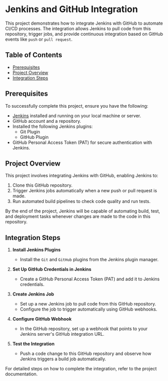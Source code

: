 # Jenkins and GitHub Integration

This project demonstrates how to integrate Jenkins with GitHub to automate CI/CD processes. The integration allows Jenkins to pull code from this repository, trigger jobs, and provide continuous integration based on GitHub events like `push` or `pull request`.

## Table of Contents
- [Prerequisites](#prerequisites)
- [Project Overview](#project-overview)
- [Integration Steps](#integration-steps)

## Prerequisites

To successfully complete this project, ensure you have the following:

- [Jenkins](https://www.jenkins.io/download/) installed and running on your local machine or server.
- GitHub account and a repository.
- Installed the following Jenkins plugins:
  - Git Plugin
  - GitHub Plugin
- GitHub Personal Access Token (PAT) for secure authentication with Jenkins.

## Project Overview

This project involves integrating Jenkins with GitHub, enabling Jenkins to:
1. Clone this GitHub repository.
2. Trigger Jenkins jobs automatically when a new push or pull request is made.
3. Run automated build pipelines to check code quality and run tests.

By the end of the project, Jenkins will be capable of automating build, test, and deployment tasks whenever changes are made to the code in this repository.

## Integration Steps

1. **Install Jenkins Plugins**
   - Install the `Git` and `GitHub` plugins from the Jenkins plugin manager.

2. **Set Up GitHub Credentials in Jenkins**
   - Create a GitHub Personal Access Token (PAT) and add it to Jenkins credentials.

3. **Create Jenkins Job**
   - Set up a new Jenkins job to pull code from this GitHub repository.
   - Configure the job to trigger automatically using GitHub webhooks.

4. **Configure GitHub Webhook**
   - In the GitHub repository, set up a webhook that points to your Jenkins server's GitHub integration URL.

5. **Test the Integration**
   - Push a code change to this GitHub repository and observe how Jenkins triggers a build job automatically.

For detailed steps on how to complete the integration, refer to the project documentation.
